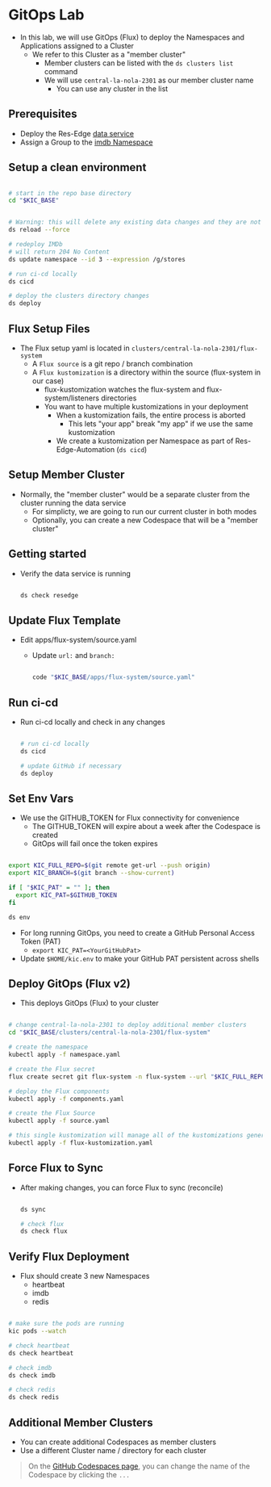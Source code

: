 # GitOps Lab

- In this lab, we will use GitOps (Flux) to deploy the Namespaces and Applications assigned to a Cluster
  - We refer to this Cluster as a "member cluster"
    - Member clusters can be listed with the `ds clusters list` command
    - We will use `central-la-nola-2301` as our member cluster name
      - You can use any cluster in the list

## Prerequisites

- Deploy the Res-Edge [data service](./deploy-res-edge.md)
- Assign a Group to the [imdb Namespace](./assign-group-to-namespace.md)

## Setup a clean environment

```bash

# start in the repo base directory
cd "$KIC_BASE"


# Warning: this will delete any existing data changes and they are not recoverable
ds reload --force

# redeploy IMDb
# will return 204 No Content
ds update namespace --id 3 --expression /g/stores

# run ci-cd locally
ds cicd

# deploy the clusters directory changes
ds deploy

```

## Flux Setup Files

- The Flux setup yaml is located in `clusters/central-la-nola-2301/flux-system`
  - A `Flux source` is a git repo / branch combination
  - A `Flux kustomization` is a directory within the source (flux-system in our case)
    - flux-kustomization watches the flux-system and flux-system/listeners directories
    - You want to have multiple kustomizations in your deployment
      - When a kustomization fails, the entire process is aborted
        - This lets "your app" break "my app" if we use the same kustomization
      - We create a kustomization per Namespace as part of Res-Edge-Automation (`ds cicd`)

## Setup Member Cluster

- Normally, the "member cluster" would be a separate cluster from the cluster running the data service
  - For simplicty, we are going to run our current cluster in both modes
  - Optionally, you can create a new Codespace that will be a "member cluster"

## Getting started

- Verify the data service is running

  ```bash

  ds check resedge

  ```

## Update Flux Template

- Edit apps/flux-system/source.yaml
  - Update `url:` and `branch:`

    ```bash

    code "$KIC_BASE/apps/flux-system/source.yaml"

    ```

## Run ci-cd

- Run ci-cd locally and check in any changes

  ```bash

  # run ci-cd locally
  ds cicd

  # update GitHub if necessary
  ds deploy

  ```

## Set Env Vars

- We use the GITHUB_TOKEN for Flux connectivity for convenience
  - The GITHUB_TOKEN will expire about a week after the Codespace is created
  - GitOps will fail once the token expires

```bash

export KIC_FULL_REPO=$(git remote get-url --push origin)
export KIC_BRANCH=$(git branch --show-current)

if [ "$KIC_PAT" = "" ]; then
  export KIC_PAT=$GITHUB_TOKEN
fi

ds env

```

- For long running GitOps, you need to create a GitHub Personal Access Token (PAT)
  - `export KIC_PAT=<YourGitHubPat>`
- Update `$HOME/kic.env` to make your GitHub PAT persistent across shells

## Deploy GitOps (Flux v2)

- This deploys GitOps (Flux) to your cluster

```bash

# change central-la-nola-2301 to deploy additional member clusters
cd "$KIC_BASE/clusters/central-la-nola-2301/flux-system"

# create the namespace
kubectl apply -f namespace.yaml

# create the Flux secret
flux create secret git flux-system -n flux-system --url "$KIC_FULL_REPO" -u gitops -p "$KIC_PAT"

# deploy the Flux components
kubectl apply -f components.yaml

# create the Flux Source
kubectl apply -f source.yaml

# this single kustomization will manage all of the kustomizations generated by Res-Edge-Automation
kubectl apply -f flux-kustomization.yaml

```

## Force Flux to Sync

- After making changes, you can force Flux to sync (reconcile)

  ```bash

  ds sync

  # check flux
  ds check flux

  ```

## Verify Flux Deployment

- Flux should create 3 new Namespaces
  - heartbeat
  - imdb
  - redis

```bash

# make sure the pods are running
kic pods --watch

# check heartbeat
ds check heartbeat

# check imdb
ds check imdb

# check redis
ds check redis

```

## Additional Member Clusters

- You can create additional Codespaces as member clusters
- Use a different Cluster name / directory for each cluster

> On the [GitHub Codespaces page](https://github.com/codespaces), you can change the name of the Codespace by clicking the `...`

